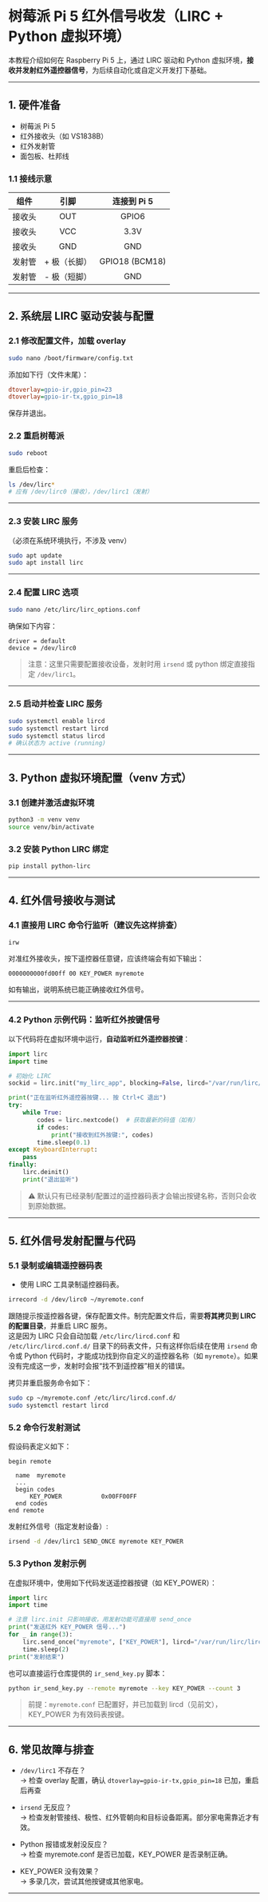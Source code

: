 
# 树莓派 Pi 5 红外信号收发（LIRC + Python 虚拟环境）

本教程介绍如何在 Raspberry Pi 5 上，通过 LIRC 驱动和 Python 虚拟环境，**接收并发射红外遥控器信号**，为后续自动化或自定义开发打下基础。

---

## 1. 硬件准备

- 树莓派 Pi 5
- 红外接收头（如 VS1838B）
- 红外发射管
- 面包板、杜邦线

### 1.1 接线示意

| 组件     | 引脚           | 连接到 Pi 5         |
|:--------:|:--------------:|:-------------------:|
| 接收头    | OUT            | GPIO6       |
| 接收头    | VCC            | 3.3V                |
| 接收头    | GND            | GND                 |
| 发射管    | + 极（长脚）    | GPIO18 (BCM18)      |
| 发射管    | - 极（短脚）    | GND                 |

---

## 2. 系统层 LIRC 驱动安装与配置

### 2.1 修改配置文件，加载 overlay

```bash
sudo nano /boot/firmware/config.txt
```
添加如下行（文件末尾）：

```ini
dtoverlay=gpio-ir,gpio_pin=23
dtoverlay=gpio-ir-tx,gpio_pin=18
```

保存并退出。

### 2.2 重启树莓派

```bash
sudo reboot
```

重启后检查：

```bash
ls /dev/lirc*
# 应有 /dev/lirc0（接收），/dev/lirc1（发射）
```

---

### 2.3 安装 LIRC 服务

（必须在系统环境执行，不涉及 venv）

```bash
sudo apt update
sudo apt install lirc
```

---

### 2.4 配置 LIRC 选项

```bash
sudo nano /etc/lirc/lirc_options.conf
```

确保如下内容：

```
driver = default
device = /dev/lirc0
```
> 注意：这里只需要配置接收设备，发射时用 `irsend` 或 python 绑定直接指定 `/dev/lirc1`。

---

### 2.5 启动并检查 LIRC 服务

```bash
sudo systemctl enable lircd
sudo systemctl restart lircd
sudo systemctl status lircd
# 确认状态为 active (running)
```

---

## 3. Python 虚拟环境配置（venv 方式）

### 3.1 创建并激活虚拟环境

```bash
python3 -m venv venv
source venv/bin/activate
```

### 3.2 安装 Python LIRC 绑定

```bash
pip install python-lirc
```

---

## 4. 红外信号接收与测试

### 4.1 直接用 LIRC 命令行监听（建议先这样排查）

```bash
irw
```
对准红外接收头，按下遥控器任意键，应该终端会有如下输出：

```
0000000000fd00ff 00 KEY_POWER myremote
```

如有输出，说明系统已能正确接收红外信号。

---

### 4.2 Python 示例代码：监听红外按键信号

以下代码将在虚拟环境中运行，**自动监听红外遥控器按键**：

```python
import lirc
import time

# 初始化 LIRC
sockid = lirc.init("my_lirc_app", blocking=False, lircd="/var/run/lirc/lircd")

print("正在监听红外遥控器按键... 按 Ctrl+C 退出")
try:
    while True:
        codes = lirc.nextcode()  # 获取最新的码值（如有）
        if codes:
            print("接收到红外按键:", codes)
        time.sleep(0.1)
except KeyboardInterrupt:
    pass
finally:
    lirc.deinit()
    print("退出监听")
```

> ⚠️ 默认只有已经录制/配置过的遥控器码表才会输出按键名称，否则只会收到原始数据。

---

## 5. 红外信号发射配置与代码

### 5.1 录制或编辑遥控器码表

- 使用 LIRC 工具录制遥控器码表。

```bash
irrecord -d /dev/lirc0 ~/myremote.conf
```
跟随提示按遥控器各键，保存配置文件。制完配置文件后，需要**将其拷贝到 LIRC 的配置目录**，并重启 LIRC 服务。  
这是因为 LIRC 只会自动加载 `/etc/lirc/lircd.conf` 和 `/etc/lirc/lircd.conf.d/` 目录下的码表文件，只有这样你后续在使用 `irsend` 命令或 Python 代码时，才能成功找到你自定义的遥控器名称（如 `myremote`）。如果没有完成这一步，发射时会报“找不到遥控器”相关的错误。

拷贝并重启服务命令如下：

```bash
sudo cp ~/myremote.conf /etc/lirc/lircd.conf.d/
sudo systemctl restart lircd
```

### 5.2 命令行发射测试

假设码表定义如下：
```
begin remote

  name  myremote
  ...
  begin codes
      KEY_POWER           0x00FF00FF
  end codes
end remote
```

发射红外信号（指定发射设备）:
```bash
irsend -d /dev/lirc1 SEND_ONCE myremote KEY_POWER
```

### 5.3 Python 发射示例

在虚拟环境中，使用如下代码发送遥控器按键（如 KEY_POWER）：

```python
import lirc
import time

# 注意 lirc.init 只影响接收，用发射功能可直接用 send_once
print("发送红外 KEY_POWER 信号...")
for _ in range(3):
    lirc.send_once("myremote", ["KEY_POWER"], lircd="/var/run/lirc/lircd", device="/dev/lirc1")
    time.sleep(2)
print("发射结束")
```

也可以直接运行仓库提供的 `ir_send_key.py` 脚本：

```bash
python ir_send_key.py --remote myremote --key KEY_POWER --count 3
```

> 前提：`myremote.conf` 已配置好，并已加载到 lircd（见前文），KEY_POWER 为有效码表按键。

---

## 6. 常见故障与排查

- `/dev/lirc1` 不存在？  
  → 检查 overlay 配置，确认 `dtoverlay=gpio-ir-tx,gpio_pin=18` 已加，重启后再查

- `irsend` 无反应？  
  → 检查发射管接线、极性、红外管朝向和目标设备距离。部分家电需靠近才有效。

- Python 报错或发射没反应？  
  → 检查 myremote.conf 是否已加载，KEY_POWER 是否录制正确。

- KEY_POWER 没有效果？  
  → 多录几次，尝试其他按键或其他家电。

---


